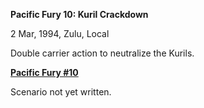 **Pacific Fury 10: Kuril Crackdown**

2 Mar, 1994, Zulu, Local

Double carrier action to neutralize the Kurils.

**<u>Pacific Fury \#10</u>**

Scenario not yet written.
